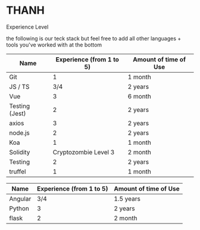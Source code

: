 # THANH

Experience Level

the following is our teck stack but feel free to add all other languages + tools you've worked with at the bottom

| Name           | Experience (from 1 to 5) | Amount of time of Use |
| -------------- | ------------------------ | --------------------- |
| Git            | 1                        | 1 month              |
| JS / TS        | 3/4                      | 2 years               |
| Vue            | 3                        | 6 month               |
| Testing (Jest) | 2                        | 2 years               |
| axios          | 3                        | 2 years               |
| node.js        | 2                        | 2 years               |
| Koa            | 1                        | 1 month               |
| Solidity       | Cryptozombie Level 3     | 2 month               |
| Testing        | 2                        | 2 years               |
| truffel        | 1                        | 1 month               |

| Name    | Experience (from 1 to 5) | Amount of time of Use |
| ------- | ------------------------ | --------------------- |
| Angular | 3/4                      | 1.5 years             |
| Python  | 3                        | 2 years               |
| flask   | 2                        | 2 month               |
